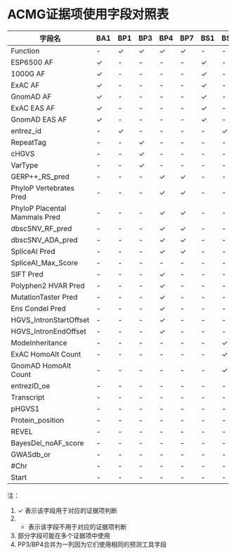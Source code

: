 # ACMG证据项使用字段对照表

| 字段名                        | BA1 | BP1 | BP3 | BP4 | BP7 | BS1 | BS2 | PM1 | PM2 | PM4 | PM5 | PP2 | PP3/BP4 | PS1 | PS4 | PVS1 |
| ----------------------------- | --- | --- | --- | --- | --- | --- | --- | --- | --- | --- | --- | --- | ------- | --- | --- | ---- |
| Function                      | -   | ✓   | ✓   | ✓   | ✓   | -   | -   | ✓   | -   | ✓   | ✓   | ✓   | ✓       | ✓   | -   | ✓    |
| ESP6500 AF                    | ✓   | -   | -   | -   | -   | ✓   | -   | -   | ✓   | -   | -   | -   | -       | -   | -   | ✓    |
| 1000G AF                      | ✓   | -   | -   | -   | -   | ✓   | -   | -   | ✓   | -   | -   | -   | -       | -   | -   | ✓    |
| ExAC AF                       | ✓   | -   | -   | -   | -   | ✓   | -   | -   | ✓   | -   | -   | -   | -       | -   | -   | ✓    |
| GnomAD AF                     | ✓   | -   | -   | -   | -   | ✓   | -   | -   | ✓   | -   | -   | -   | -       | -   | -   | ✓    |
| ExAC EAS AF                   | ✓   | -   | -   | -   | -   | ✓   | -   | -   | ✓   | -   | -   | -   | -       | -   | -   | ✓    |
| GnomAD EAS AF                 | ✓   | -   | -   | -   | -   | ✓   | -   | -   | ✓   | -   | -   | -   | -       | -   | -   | ✓    |
| entrez_id                     | -   | ✓   | -   | -   | -   | -   | ✓   | ✓   | -   | -   | -   | ✓   | -       | -   | -   | ✓    |
| RepeatTag                     | -   | -   | ✓   | -   | -   | -   | -   | -   | -   | ✓   | -   | -   | -       | -   | -   | -    |
| cHGVS                         | -   | -   | ✓   | -   | -   | -   | -   | -   | -   | -   | -   | -   | -       | ✓   | -   | -    |
| VarType                       | -   | -   | ✓   | -   | -   | -   | -   | -   | -   | -   | -   | -   | -       | -   | -   | -    |
| GERP++_RS_pred                | -   | -   | -   | ✓   | ✓   | -   | -   | -   | -   | -   | -   | -   | -       | -   | -   | -    |
| PhyloP Vertebrates Pred       | -   | -   | -   | ✓   | ✓   | -   | -   | -   | -   | -   | -   | -   | -       | -   | -   | -    |
| PhyloP Placental Mammals Pred | -   | -   | -   | ✓   | ✓   | -   | -   | -   | -   | -   | -   | -   | -       | -   | -   | -    |
| dbscSNV_RF_pred               | -   | -   | -   | ✓   | ✓   | -   | -   | -   | -   | -   | -   | -   | ✓       | -   | -   | -    |
| dbscSNV_ADA_pred              | -   | -   | -   | ✓   | ✓   | -   | -   | -   | -   | -   | -   | -   | ✓       | -   | -   | -    |
| SpliceAI Pred                 | -   | -   | -   | ✓   | ✓   | -   | -   | -   | -   | -   | -   | -   | ✓       | -   | -   | -    |
| SpliceAI_Max_Score            | -   | -   | -   | -   | -   | -   | -   | -   | -   | -   | -   | -   | ✓       | -   | -   | -    |
| SIFT Pred                     | -   | -   | -   | ✓   | -   | -   | -   | -   | -   | -   | -   | -   | -       | -   | -   | -    |
| Polyphen2 HVAR Pred           | -   | -   | -   | ✓   | -   | -   | -   | -   | -   | -   | -   | -   | -       | -   | -   | -    |
| MutationTaster Pred           | -   | -   | -   | ✓   | -   | -   | -   | -   | -   | -   | -   | -   | -       | -   | -   | -    |
| Ens Condel Pred               | -   | -   | -   | ✓   | -   | -   | -   | -   | -   | -   | -   | -   | -       | -   | -   | -    |
| HGVS_IntronStartOffset        | -   | -   | -   | ✓   | -   | -   | -   | -   | -   | -   | -   | -   | -       | -   | -   | -    |
| HGVS_IntronEndOffset          | -   | -   | -   | ✓   | -   | -   | -   | -   | -   | -   | -   | -   | -       | -   | -   | -    |
| ModeInheritance               | -   | -   | -   | -   | -   | -   | ✓   | -   | ✓   | -   | -   | -   | -       | -   | -   | -    |
| ExAC HomoAlt Count            | -   | -   | -   | -   | -   | -   | ✓   | -   | -   | -   | -   | -   | -       | -   | -   | -    |
| GnomAD HomoAlt Count          | -   | -   | -   | -   | -   | -   | ✓   | -   | -   | -   | -   | -   | -       | -   | -   | -    |
| entrezID_oe                   | -   | -   | -   | -   | -   | -   | -   | ✓   | -   | -   | -   | -   | -       | -   | -   | -    |
| Transcript                    | -   | -   | -   | -   | -   | -   | -   | -   | -   | -   | ✓   | -   | -       | ✓   | -   | ✓    |
| pHGVS1                        | -   | -   | -   | -   | -   | -   | -   | -   | -   | -   | ✓   | -   | -       | -   | -   | -    |
| Protein_position              | -   | -   | -   | -   | -   | -   | -   | -   | -   | -   | ✓   | -   | -       | -   | -   | -    |
| REVEL                         | -   | -   | -   | -   | -   | -   | -   | -   | -   | -   | -   | -   | ✓       | -   | -   | -    |
| BayesDel_noAF_score           | -   | -   | -   | -   | -   | -   | -   | -   | -   | -   | -   | -   | ✓       | -   | -   | -    |
| GWASdb_or                     | -   | -   | -   | -   | -   | -   | -   | -   | -   | -   | -   | -   | -       | -   | ✓   | -    |
| #Chr                          | -   | -   | -   | -   | -   | -   | -   | -   | -   | -   | -   | -   | -       | -   | -   | ✓    |
| Start                         | -   | -   | -   | -   | -   | -   | -   | -   | -   | -   | -   | -   | -       | -   | -   | ✓    |

注：
1. ✓ 表示该字段用于对应的证据项判断
2. - 表示该字段不用于对应的证据项判断
3. 部分字段可能在多个证据项中使用
4. PP3/BP4合并为一列因为它们使用相同的预测工具字段 